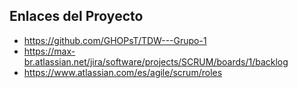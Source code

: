 ## Enlaces del Proyecto

- https://github.com/GHOPsT/TDW---Grupo-1
- https://max-br.atlassian.net/jira/software/projects/SCRUM/boards/1/backlog
- https://www.atlassian.com/es/agile/scrum/roles
